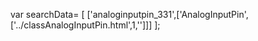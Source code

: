 var searchData= \[
\[\'analoginputpin\_331\',\[\'AnalogInputPin\',\[\'../classAnalogInputPin.html\',1,\'\'\]\]\]
\];
